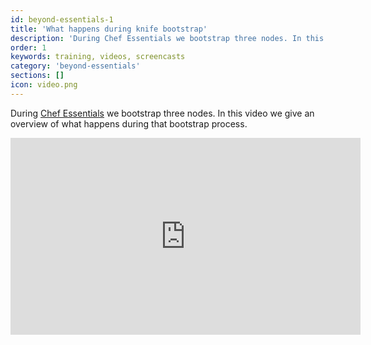 ```yaml
---
id: beyond-essentials-1
title: 'What happens during knife bootstrap'
description: 'During Chef Essentials we bootstrap three nodes. In this video we give an overview of what happens during that bootstrap process.'
order: 1
keywords: training, videos, screencasts
category: 'beyond-essentials'
sections: []
icon: video.png
---
```


During [Chef Essentials](https://www.chef.io/training/#essentials) we bootstrap three nodes. In this video we give an overview of what happens during that bootstrap process.

<iframe width="560" height="315" src="https://www.youtube.com/embed/7szFHZRVNCU?list=PL11cZfNdwNyNciM-PmIrO0hkSZB-ir52t" frameborder="0" allowfullscreen></iframe>

<p/>
